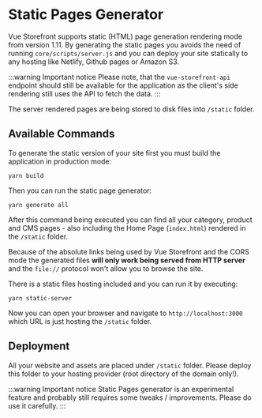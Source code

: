 # Static Pages Generator

Vue Storefront supports static (HTML) page generation rendering mode from version 1.11. By generating the static pages you avoids the need of running `core/scripts/server.js` and you can deploy your site statically to any hosting like Netlify, Github pages or Amazon S3.

:::warning Important notice
Please note, that the `vue-storefront-api` endpoint should still be available for the application as the client's side rendering still uses the API to fetch the data.
:::

The server rendered pages are being stored to disk files into `/static` folder.


## Available Commands

To generate the static version of your site first you must build the application in production mode:

```
yarn build
```

Then you can run the static page generator:

```
yarn generate all
```

After this command being executed you can find all your category, product and CMS pages - also including the Home Page (`index.html`) rendered in the `/static` folder.

Because of the absolute links being used by Vue Storefront and the CORS mode the generated files **will only work being served from HTTP server** and the `file://` protocol won't allow you to browse the site.

There is a static files hosting included and you can run it by executing:

```
yarn static-server
```

Now you can open your browser and navigate to `http://localhost:3000` which URL is just hosting the `/static` folder.

## Deployment
All your website and assets are placed under `/static` folder. Please deploy this folder to your hosting provider (root directory of the domain only!).


:::warning Important notice
Static Pages generator is an experimental feature and probably still requires some tweaks / improvements. Please do use it carefully.
:::

